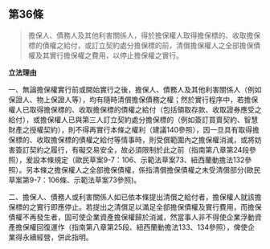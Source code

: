 ## 第36條　

>擔保人、債務人及其他利害關係人，得於擔保權人取得擔保標的、收取擔保標的債權之給付，或訂立契約處分擔保標的前，清償擔保權人之全部擔保債權及其實行擔保權之費用，以停止擔保權之實行。

**立法理由**

一、無論擔保權實行前或開始實行之後，擔保人、債務人及其他利害關係人（例如保證人、物上保證人等），均有隨時清償擔保債務之權；然於實行程序中，若擔保權人已取得擔保標的、收取擔保標的債權之給付（包括領取存款、收取證券應受之給付），或擔保權人已與第三人訂立契約處分擔保標的（例如簽訂買賣契約、智慧財產之授權契約），則不得再實行本條之權利（建議140參照），因一旦具有取得擔保標的、收取擔保標的債權之給付等情事時，則受償範圍內之擔保權消滅，或將妨害簽訂契約之履行，有礙交易安全，故必須限制於此之前（指南第八章第24段參照），爰設本條規定（歐民草案9-7：106、示範法草案73、紐西蘭動擔法132參照）。另本條之擔保權人之全部擔保債權，係指清償擔保債權之未受清償部分(歐民草案第9-7：106條、示範法草案73參照)。

二、擔保人、債務人或利害關係人如已依本條提出清償之給付者，擔保權人就該擔保標的之實行即應停止。若提出之清償足以滿足全部擔保債權及實行費用，而擔保債權不再發生者，固可使企業資產擔保權歸於消滅，然當事人非不得使企業浮動資產擔保權回復運作（指南第八章第25段、紐西蘭動擔法133、134參照），俾使企業得永續經營，併此指明。
